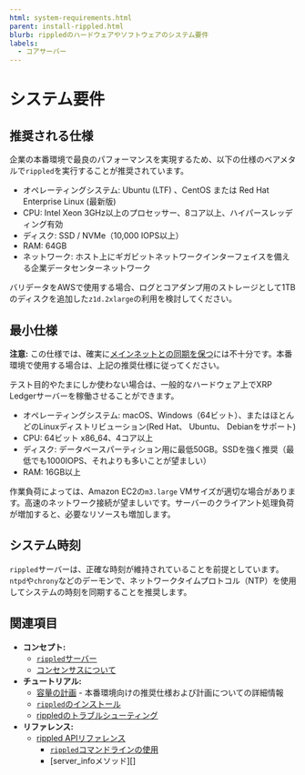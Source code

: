 ```yaml
---
html: system-requirements.html
parent: install-rippled.html
blurb: rippledのハードウェアやソフトウェアのシステム要件
labels:
  - コアサーバー
---
```

# システム要件

## 推奨される仕様

企業の本番環境で最良のパフォーマンスを実現するため、以下の仕様のベアメタルで`rippled`を実行することが推奨されています。

- オペレーティングシステム: Ubuntu (LTF) 、CentOS または Red Hat Enterprise Linux (最新版)
- CPU: Intel Xeon 3GHz以上のプロセッサー、8コア以上、ハイパースレッディング有効
- ディスク: SSD / NVMe（10,000 IOPS以上）
- RAM: 64GB
- ネットワーク: ホスト上にギガビットネットワークインターフェイスを備える企業データセンターネットワーク

バリデータをAWSで使用する場合、ログとコアダンプ用のストレージとして1TBのディスクを追加した`z1d.2xlarge`の利用を検討してください。

## 最小仕様

**注意:** この仕様では、確実に[メインネットとの同期を保つ](../troubleshooting/server-doesnt-sync.md)には不十分です。本番環境で使用する場合は、上記の推奨仕様に従ってください。

テスト目的やたまにしか使わない場合は、一般的なハードウェア上でXRP Ledgerサーバーを稼働させることができます。

- オペレーティングシステム: macOS、Windows（64ビット）、またはほとんどのLinuxディストリビューション(Red Hat、 Ubuntu、 Debianをサポート)
- CPU: 64ビット x86_64、4コア以上
- ディスク: データベースパーティション用に最低50GB。SSDを強く推奨（最低でも1000IOPS、それよりも多いことが望ましい）
- RAM: 16GB以上



作業負荷によっては、Amazon EC2の`m3.large` VMサイズが適切な場合があります。高速のネットワーク接続が望ましいです。サーバーのクライアント処理負荷が増加すると、必要なリソースも増加します。


## システム時刻

`rippled`サーバーは、正確な時刻が維持されていることを前提としています。`ntpd`や`chrony`などのデーモンで、ネットワークタイムプロトコル（NTP）を使用してシステムの時刻を同期することを推奨します。


## 関連項目

- **コンセプト:**
    - [`rippled`サーバー](../../concepts/networks-and-servers/index.md)
    - [コンセンサスについて](../../concepts/consensus-protocol/index.md)
- **チュートリアル:**
    - [容量の計画](capacity-planning.md) - 本番環境向けの推奨仕様および計画についての詳細情報
    - [`rippled`のインストール](index.md)
    - [rippledのトラブルシューティング](../troubleshooting/index.md)
- **リファレンス:**
    - [rippled APIリファレンス](../../references/http-websocket-apis/index.md)
      - [`rippled`コマンドラインの使用](../commandline-usage.md)
      - [server_infoメソッド][]
